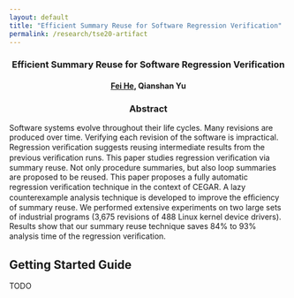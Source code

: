 ```yaml
---
layout: default
title: "Efficient Summary Reuse for Software Regression Verification"
permalink: /research/tse20-artifact
---
```


### <center> Efficient Summary Reuse for Software Regression Verification </center>

#### <center><a href="https://feihe.github.io/">Fei He</a>, Qianshan Yu</center>

### <center>Abstract</center>

Software systems evolve throughout their life cycles. Many revisions are produced over time. Verifying each revision of the software is impractical. Regression veriﬁcation suggests reusing intermediate results from the previous veriﬁcation runs. This paper studies regression veriﬁcation via summary reuse. Not only procedure summaries, but also loop summaries are proposed to be reused. This paper proposes a fully automatic regression veriﬁcation technique in the context of CEGAR. A lazy counterexample analysis technique is developed to improve the efﬁciency of summary reuse. We performed extensive experiments on two large sets of industrial programs (3,675 revisions of 488 Linux kernel device drivers). Results show that our summary reuse technique saves 84% to 93% analysis time of the regression veriﬁcation.

## Getting Started Guide
TODO
